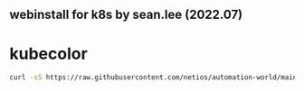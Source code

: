 ## webinstall for k8s by sean.lee (2022.07)  

# kubecolor  

```bash
curl -sS https://raw.githubusercontent.com/netios/automation-world/main/k8s/kubecolor_install.sh | bash
```
